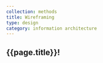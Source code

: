 ```yaml
---
collection: methods
title: Wireframing
type: design
category: information architecture
---
```


## {{page.title}}!